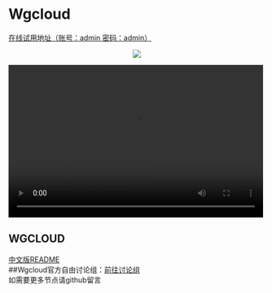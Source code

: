 # Wgcloud
[在线试用地址（账号：admin 密码：admin）](http://wgstart.icu/wgcloud)

<p align="center">
  <a target="_blank" href="http://w.kami.vip/s/lAWtO1xM">
    <img src="https://user-images.githubusercontent.com/131434608/233909906-eb421c1c-8210-446b-953c-00c685ac4ab9.png">
  </a>
 </p>
 <p align="center">

<video src="https://github.com/WgcloudPro/WgcloudDeployPro/releases/download/video/wgcloudPro.mp4" controls="controls" width="500" height="300"></video>
 </p>

## WGCLOUD

[中文版README](./README_cn.md)
</br>
##Wgcloud官方自由讨论组：[前往讨论组](https://wg-tey1014.slack.com/archives/C05638FS6SZ)
</br>
如需要更多节点请github留言

